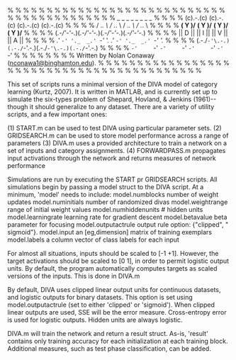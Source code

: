 % % % % % % % % % % % % % % % % % % % % % % % % % % % % % % % % % % % % % % % %
% %             _     _      _     _      _     _      _     _              % %
% %            (c).-.(c)    (c).-.(c)    (c).-.(c)    (c).-.(c)             % %
% %             / ._. \      / ._. \      / ._. \      / ._. \              % %
% %           __\( Y )/__  __\( Y )/__  __\( Y )/__  __\( Y )/__            % %
% %          (_.-/'-'\-._)(_.-/'-'\-._)(_.-/'-'\-._)(_.-/'-'\-._)           % %
% %             || D ||      || I ||      || V ||      || A ||              % %
% %           _.' `-' '._  _.' `-' '._  _.' `-' '._  _.' `-' '._            % %
% %          (.-./`-'\.-.)(.-./`-'\.-.)(.-./`-'\.-.)(.-./`-'\.-.)           % %
% %           `-'     `-'  `-'     `-'  `-'     `-'  `-'     `-'            % %
% %                                                                         % %
% %           Written by Nolan Conaway (nconawa1@binghamton.edu).           % %
% % % % % % % % % % % % % % % % % % % % % % % % % % % % % % % % % % % % % % % %

This set of scripts runs a minimal version of the DIVA model of category 
learning (Kurtz, 2007). It is written in MATLAB, and is currently set up to 
simulate the six-types problem of Shepard, Hovland, & Jenkins (1961)--though 
it should generalize to any dataset. There are a variety of utility scripts, 
and a few important ones:

(1) START.m can be used to test DIVA using particular parameter sets.
(2) GRIDSEARCH.m can be used to store model performance across a range of 
	parameters
(3) DIVA.m uses a provided architecture to train a network on a set of inputs 
	and category assignments.
(4) FORWARDPASS.m propagates input activations through the network and returns
	measures of network performance

Simulations are run by executing the START pr GRIDSEARCH scripts. All 
simulations begin by passing a model struct to the DIVA script. At a minimum,
'model' needs to include:
	model.numblocks 		number of weight updates
	model.numinitials 		number of randomized divas
	model.weightrange   	range of initial weight values
	model.numhiddenunits 	# hidden units
	model.learningrate   	learning rate for gradient descent
	model.betavalue      	beta parameter for focusing
	model.outputactrule     output rule option:  {"clipped", " sigmoid"}.
    model.input  			an [eg,dimension] matrix of training exemplars
    model.labels 			a column vector of class labels for each input

For almost all situations, inputs should be scaled to [-1 +1]. However, the
target activations should be scaled to [0 1], in order to permit logistic 
output units. By default, the program automatically computes targets as scaled
versions of the inputs. This is done in DIVA.m

By default, DIVA uses clipped linear output units for continuous datasets, and
logistic outputs for binary datasets. This option is set using 
model.outputactrule (set to either 'clipped' or 'sigmoid'). When clipped
linear outputs are used, SSE will be the error measure. Cross-entropy error
is used for logistic outputs. Hidden units are always logistic.

DIVA.m will train the network and return a result struct. As-is, 'result' contains only training accuracy for each initialization at each training block. Additional measures, such as test phase classification, can be added. 